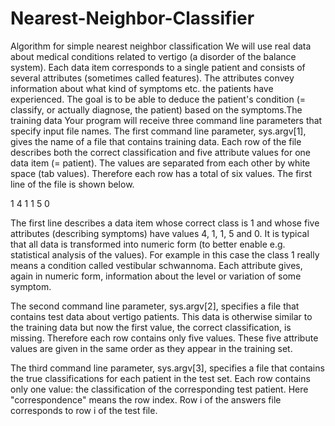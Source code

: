 # Nearest-Neighbor-Classifier
Algorithm for simple nearest neighbor classification 
We will use real data about medical conditions related to vertigo (a disorder of the balance system). Each data item corresponds to a single patient and consists of several attributes (sometimes called features). The attributes convey information about what kind of symptoms etc. the patients have experienced. The goal is to be able to deduce the patient's condition (= classify, or actually diagnose, the patient) based on the symptoms.The training data
Your program will receive three command line parameters that specify input file names. The first command line parameter, sys.argv[1], gives the name of a file that contains training data. Each row of the file describes both the correct classification and five attribute values for one data item (= patient). The values are separated from each other by white space (tab values). Therefore each row has a total of six values. The first line of the file is shown below.

1 4 1 1 5 0

The first line describes a data item whose correct class is 1 and whose five attributes (describing symptoms) have values 4, 1, 1, 5 and 0. It is typical that all data is transformed into numeric form (to better enable e.g. statistical analysis of the values). For example in this case the class 1 really means a condition called vestibular schwannoma. Each attribute gives, again in numeric form, information about the level or variation of some symptom.

The second command line parameter, sys.argv[2], specifies a file that contains test data about vertigo patients. This data is otherwise similar to the training data but now the first value, the correct classification, is missing. Therefore each row contains only five values. These five attribute values are given in the same order as they appear in the training set.

The third command line parameter, sys.argv[3], specifies a file that contains the true classifications for each patient in the test set. Each row contains only one value: the classification of the corresponding test patient. Here "correspondence" means the row index. Row i of the answers file corresponds to row i of the test file.

